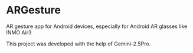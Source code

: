 # ARGesture
AR gesture app for Android devices, especially for Android AR glasses like INMO Air3

This project was developed with the help of Gemini-2.5Pro.
